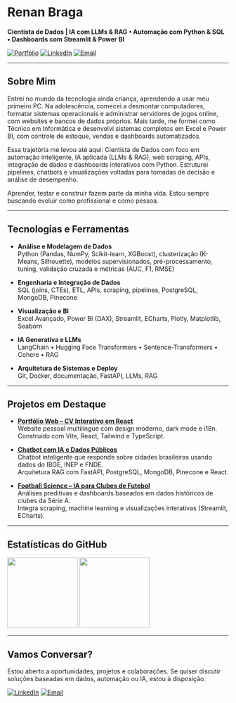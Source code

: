 # **Renan Braga**

**Cientista de Dados | IA com LLMs & RAG • Automação com Python & SQL • Dashboards com Streamlit & Power BI**

[![Portfólio](https://img.shields.io/badge/Portfólio-333333?style=for-the-badge&logo=vercel&logoColor=white)](https://renanmrbraga.github.io)
[![LinkedIn](https://img.shields.io/badge/LinkedIn-0A66C2?style=for-the-badge&logo=linkedin&logoColor=white)](https://www.linkedin.com/in/renanmrbraga)
[![Email](https://img.shields.io/badge/Email-D14836?style=for-the-badge&logo=gmail&logoColor=white)](mailto:renanmbraga@outlook.com)

---

## Sobre Mim

Entrei no mundo da tecnologia ainda criança, aprendendo a usar meu primeiro PC. Na adolescência, comecei a desmontar computadores, formatar sistemas operacionais e administrar servidores de jogos online, com websites e bancos de dados próprios. Mais tarde, me formei como Técnico em Informática e desenvolvi sistemas completos em Excel e Power BI, com controle de estoque, vendas e dashboards automatizados.

Essa trajetória me levou até aqui: Cientista de Dados com foco em automação inteligente, IA aplicada (LLMs & RAG), web scraping, APIs, integração de dados e dashboards interativos com Python. Estruturei pipelines, chatbots e visualizações voltadas para tomadas de decisão e análise de desempenho.

Aprender, testar e construir fazem parte da minha vida. Estou sempre buscando evoluir como profissional e como pessoa.

---

## Tecnologias e Ferramentas

- **Análise e Modelagem de Dados**  
 Python (Pandas, NumPy, Scikit-learn, XGBoost), clusterização (K-Means, Silhouette), modelos supervisionados, pré-processamento, tuning, validação cruzada e métricas (AUC, F1, RMSE)

- **Engenharia e Integração de Dados**  
  SQL (joins, CTEs), ETL, APIs, scraping, pipelines, PostgreSQL, MongoDB, Pinecone

- **Visualização e BI**  
  Excel Avançado, Power BI (DAX), Streamlit, ECharts, Plotly, Matplotlib, Seaborn

- **IA Generativa e LLMs**  
  LangChain • Hugging Face Transformers • Sentence-Transformers • Cohere • RAG

- **Arquitetura de Sistemas e Deploy**  
  Git, Docker, documentação, FastAPI, LLMs, RAG

---

## Projetos em Destaque

- [**Portfólio Web – CV Interativo em React**](https://github.com/renanmrbraga/portfolio-web)  
  Website pessoal multilíngue com design moderno, dark mode e i18n.  
  Construído com Vite, React, Tailwind e TypeScript.

- [**Chatbot com IA e Dados Públicos**](https://github.com/renanmrbraga/chatbot-llm)  
  Chatbot inteligente que responde sobre cidades brasileiras usando dados do IBGE, INEP e FNDE.  
  Arquitetura RAG com FastAPI, PostgreSQL, MongoDB, Pinecone e React.

- [**Football Science – IA para Clubes de Futebol**](https://github.com/renanmrbraga/football-science)  
  Análises preditivas e dashboards baseados em dados históricos de clubes da Série A.  
  Integra scraping, machine learning e visualizações interativas (Streamlit, ECharts).

---

## Estatísticas do GitHub

<p align="left">
  <img height="160px" src="https://github-readme-stats.vercel.app/api?username=renanmrbraga&show_icons=true&theme=dark&locale=pt-br&hide_rank=true" />
  <img height="160px" src="https://github-readme-stats.vercel.app/api/top-langs/?username=renanmrbraga&layout=compact&langs_count=10&theme=dark&locale=pt-br" />
</p>

---

## Vamos Conversar?

Estou aberto a oportunidades, projetos e colaborações. Se quiser discutir soluções baseadas em dados, automação ou IA, estou à disposição.

[![LinkedIn](https://img.shields.io/badge/LinkedIn-0A66C2?style=for-the-badge&logo=linkedin&logoColor=white)](https://www.linkedin.com/in/renanmrbraga)
[![Email](https://img.shields.io/badge/Email-D14836?style=for-the-badge&logo=gmail&logoColor=white)](mailto:renanmbraga@outlook.com)
